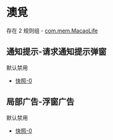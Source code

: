 # 澳覓

存在 2 规则组 - [com.mem.MacaoLife](/src/apps/com.mem.MacaoLife.ts)

## 通知提示-请求通知提示弹窗

默认禁用

- [快照-0](https://i.gkd.li/i/13350665)

## 局部广告-浮窗广告

默认禁用

- [快照-0](https://i.gkd.li/i/13350685)

